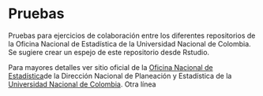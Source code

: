 # Pruebas
Pruebas para ejercicios de colaboración entre los diferentes repositorios de la Oficina Nacional de Estadística de la Universidad Nacional de Colombia. Se sugiere crear un espejo de este repositorio desde Rstudio.

Para mayores detalles ver sitio oficial de la [Oficina Nacional de Estadística](http://estadisticas.unal.edu.co/index.php?id=44&no_cache=1)de la Dirección Nacional de Planeación y Estadística de la [Universidad Nacional de Colombia](http://unal.edu.co/). Otra línea
